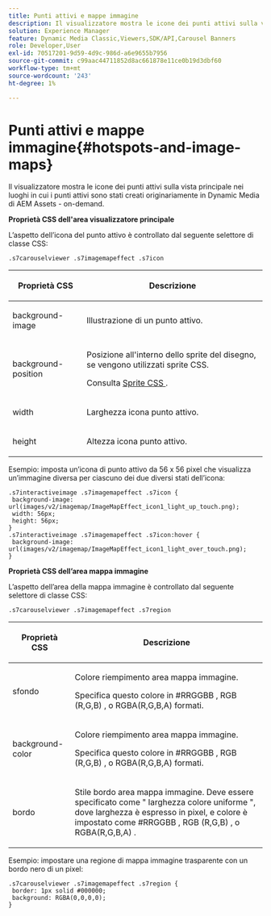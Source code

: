 ```yaml
---
title: Punti attivi e mappe immagine
description: Il visualizzatore mostra le icone dei punti attivi sulla vista principale nei luoghi in cui i punti attivi sono stati creati originariamente in Dynamic Media di AEM Assets - on-demand.
solution: Experience Manager
feature: Dynamic Media Classic,Viewers,SDK/API,Carousel Banners
role: Developer,User
exl-id: 70517201-9d59-4d9c-986d-a6e9655b7956
source-git-commit: c99aac44711852d8ac661878e11ce0b19d3dbf60
workflow-type: tm+mt
source-wordcount: '243'
ht-degree: 1%

---
```


# Punti attivi e mappe immagine{#hotspots-and-image-maps}

Il visualizzatore mostra le icone dei punti attivi sulla vista principale nei luoghi in cui i punti attivi sono stati creati originariamente in Dynamic Media di AEM Assets - on-demand.

<!--<a id="section_061E550C1C1D4DB2BD663A898895B38C"></a>-->

**Proprietà CSS dell&#39;area visualizzatore principale**

L’aspetto dell’icona del punto attivo è controllato dal seguente selettore di classe CSS:

```
.s7carouselviewer .s7imagemapeffect .s7icon
```

<table id="table_94EE3F5BBE4547C0B4943471CEE7EDE4"> 
 <thead> 
  <tr> 
   <th colname="col1" class="entry"> <p> Proprietà CSS </p> </th> 
   <th colname="col2" class="entry"> <p>Descrizione </p> </th> 
  </tr> 
 </thead>
 <tbody> 
  <tr> 
   <td colname="col1"> <p> <span class="codeph"> background-image </span> </p> </td> 
   <td colname="col2"> <p>Illustrazione di un punto attivo. </p> </td> 
  </tr> 
  <tr> 
   <td colname="col1"> <p> <span class="codeph"> background-position </span> </p> </td> 
   <td colname="col2"> <p>Posizione all'interno dello sprite del disegno, se vengono utilizzati sprite CSS. </p> <p>Consulta <a href="../../../c-html5-aem-asset-viewers/c-html5-aem-interactive-images/c-html5-aem-interactive-image-customizingviewer/c-html5-aem-interactive-image-customizingviewer.md#section-9b6d8d601cb441d08214dada7bb4eddc" format="dita" scope="local"> Sprite CSS </a>. </p> </td> 
  </tr> 
  <tr> 
   <td colname="col1"> <p> <span class="codeph"> width </span> </p> </td> 
   <td colname="col2"> <p>Larghezza icona punto attivo. </p> </td> 
  </tr> 
  <tr> 
   <td colname="col1"> <p> <span class="codeph"> height </span> </p> </td> 
   <td colname="col2"> <p>Altezza icona punto attivo. </p> </td> 
  </tr> 
 </tbody> 
</table>

Esempio: imposta un’icona di punto attivo da 56 x 56 pixel che visualizza un’immagine diversa per ciascuno dei due diversi stati dell’icona:

```
.s7interactiveimage .s7imagemapeffect .s7icon { 
 background-image: url(images/v2/imagemap/ImageMapEffect_icon1_light_up_touch.png); 
 width: 56px; 
 height: 56px; 
} 
.s7interactiveimage .s7imagemapeffect .s7icon:hover { 
 background-image: url(images/v2/imagemap/ImageMapEffect_icon1_light_over_touch.png); 
}
```

<!--<a id="section_26D0B8444D1F42D493793FF54968C0B9"></a>-->

**Proprietà CSS dell’area mappa immagine**

L’aspetto dell’area della mappa immagine è controllato dal seguente selettore di classe CSS:

`.s7carouselviewer .s7imagemapeffect .s7region`

<table id="table_DAE7A78AA4A74DC78B2D94F29E8E236B"> 
 <thead> 
  <tr> 
   <th colname="col1" class="entry"> <p> Proprietà CSS </p> </th> 
   <th colname="col2" class="entry"> <p>Descrizione </p> </th> 
  </tr> 
 </thead>
 <tbody> 
  <tr> 
   <td colname="col1"> <p> <span class="codeph"> sfondo </span> </p> </td> 
   <td colname="col2"> <p>Colore riempimento area mappa immagine. </p> <p>Specifica questo colore in <span class="codeph"> #RRGGBB </span>, <span class="codeph"> RGB (R,G,B) </span>, o <span class="codeph"> RGBA(R,G,B,A) </span> formati. </p> </td> 
  </tr> 
  <tr> 
   <td colname="col1"> <p> <span class="codeph"> background-color </span> </p> </td> 
   <td colname="col2"> <p>Colore riempimento area mappa immagine. </p> <p>Specifica questo colore in <span class="codeph"> #RRGGBB </span>, <span class="codeph"> RGB (R,G,B) </span>, o <span class="codeph"> RGBA(R,G,B,A) </span> formati. </p> </td> 
  </tr> 
  <tr> 
   <td colname="col1"> <p> <span class="codeph"> bordo </span> </p> </td> 
   <td colname="col2"> <p> Stile bordo area mappa immagine. Deve essere specificato come " <span class="codeph"> larghezza </span> <span class="codeph"> colore uniforme </span>", dove <span class="codeph"> larghezza </span> è espresso in pixel, e <span class="codeph"> colore </span> è impostato come <span class="codeph"> #RRGGBB </span>, <span class="codeph"> RGB (R,G,B) </span>, o <span class="codeph"> RGBA(R,G,B,A) </span>. </p> </td> 
  </tr> 
 </tbody> 
</table>

Esempio: impostare una regione di mappa immagine trasparente con un bordo nero di un pixel:

```
.s7carouselviewer .s7imagemapeffect .s7region { 
 border: 1px solid #000000; 
 background: RGBA(0,0,0,0);  
}
```
